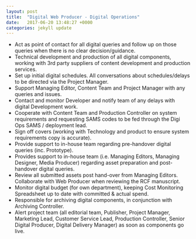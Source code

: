 ```yaml
---
layout: post
title:  "Digital Web Producer - Digital Operations"
date:   2017-06-20 13:48:27 +0000
categories: jekyll update
---
```


- Act as point of contact for all digital queries and follow up on those queries when there is no clear decision/guidance.
- Technical development and production of all digital components, working with 3rd party suppliers of content development and production services.
- Set up initial digital schedules. All conversations about schedules/delays to be directed via the Project Manager.
- Support Managing Editor, Content Team and Project Manager with any queries and issues. 
- Contact and monitor Developer and notify team of any delays with digital Development work.
- Cooperate with Content Team and Production Controller on system requirements and requesting SAMS codes to be fed through the Digi Ops SAMS / deployment lead.
- Sign off covers (working with Technology and product to ensure system requirements copy is accurate).
- Provide support to in-house team regarding pre-handover digital queries (inc. Prototype).
- Provides support to in-house team (i.e. Managing Editors, Managing Designer, Media Producer) regarding asset preparation and post-handover digital queries.
- Review all submitted assets post hand-over from Managing Editors. Collaborate with Web Producer when reviewing the RCF manuscript.
- Monitor digital budget (for own department), keeping Cost Monitoring Spreadsheet up to date with committed & actual spend.
- Responsible for archiving digital components, in conjunction with Archiving Controller.
- Alert project team (all editorial team, Publisher, Project Manager, Marketing Lead, Customer Service Lead, Production Controller, Senior Digital Producer, Digital Delivery Manager) as soon as components go live.

[jekyll-docs]: http://jekyllrb.com/docs/home
[jekyll-gh]:   https://github.com/jekyll/jekyll
[jekyll-talk]: https://talk.jekyllrb.com/
